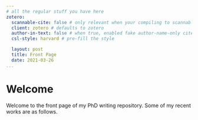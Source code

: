```yaml
---
# all the regular stuff you have here
zotero:
  scannable-cite: false # only relevant when your compiling to scannable-cite .odt
  client: zotero # defaults to zotero
  author-in-text: false # when true, enabled fake author-name-only cites by replacing it with the text of the last names of the authors
  csl-style: harvard # pre-fill the style

  layout: post
  title: Front Page
  date: 2021-03-26
...
```


# Welcome

Welcome to the front page of my PhD writing repository. Some of my recent works are as follows. 
